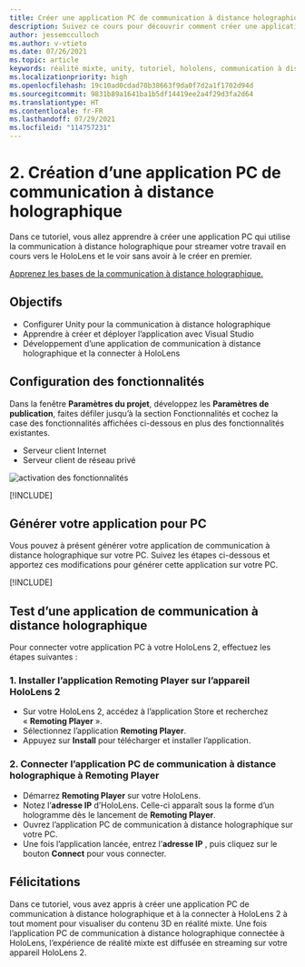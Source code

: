 ```yaml
---
title: Créer une application PC de communication à distance holographique
description: Suivez ce cours pour découvrir comment créer une application pour PC afin d’effectuer à distance une expérience de réalité mixte depuis votre PC vers HoloLens 2.
author: jessemcculloch
ms.author: v-vtieto
ms.date: 07/26/2021
ms.topic: article
keywords: réalité mixte, unity, tutoriel, hololens, communication à distance holographique sur PC, Visual Studio
ms.localizationpriority: high
ms.openlocfilehash: 19c10ad0cdad70b38663f9da0f7d2a1f1702d94d
ms.sourcegitcommit: 9831b89a1641ba1b5df14419ee2a4f29d3fa2d64
ms.translationtype: HT
ms.contentlocale: fr-FR
ms.lasthandoff: 07/29/2021
ms.locfileid: "114757231"
---
```

# <a name="2-creating-a-holographic-remoting-pc-application"></a>2. Création d’une application PC de communication à distance holographique

Dans ce tutoriel, vous allez apprendre à créer une application PC qui utilise la communication à distance holographique pour streamer votre travail en cours vers le HoloLens et le voir sans avoir à le créer en premier.

[Apprenez les bases de la communication à distance holographique.](../../platform-capabilities-and-apis/holographic-remoting-overview.md)

## <a name="objectives"></a>Objectifs

* Configurer Unity pour la communication à distance holographique
* Apprendre à créer et déployer l’application avec Visual Studio
* Développement d’une application de communication à distance holographique et la connecter à HoloLens

## <a name="configuring-the-capabilities"></a>Configuration des fonctionnalités

Dans la fenêtre **Paramètres du projet**, développez les **Paramètres de publication**, faites défiler jusqu’à la section Fonctionnalités et cochez la case des fonctionnalités affichées ci-dessous en plus des fonctionnalités existantes.

* Serveur client Internet
* Serveur client de réseau privé

![activation des fonctionnalités](images/mrlearning-pc-holographic-remoting/tutorial2-section0-step1-1.png)

[!INCLUDE[](includes/configuring-scene-for-holographic-remoting.md)]

## <a name="build-your-application-to-pc"></a>Générer votre application pour PC

Vous pouvez à présent générer votre application de communication à distance holographique sur votre PC. Suivez les étapes ci-dessous et apportez ces modifications pour générer cette application sur votre PC.

[!INCLUDE[](includes/build-your-application-to-pc.md)]

## <a name="testing-holographic-remoting-remote-application"></a>Test d’une application de communication à distance holographique

Pour connecter votre application PC à votre HoloLens 2, effectuez les étapes suivantes :

### <a name="1-install-the-remoting-player-application-on-hololens-2-device"></a>1. Installer l’application Remoting Player sur l’appareil HoloLens 2

* Sur votre HoloLens 2, accédez à l’application Store et recherchez « **Remoting Player** ».
* Sélectionnez l’application **Remoting Player**.
* Appuyez sur **Install** pour télécharger et installer l’application.

### <a name="2-connect-the-holographic-remoting-pc-app-to-the-remoting-player"></a>2. Connecter l’application PC de communication à distance holographique à Remoting Player

* Démarrez **Remoting Player** sur votre HoloLens.
* Notez l’**adresse IP** d’HoloLens. Celle-ci apparaît sous la forme d’un hologramme dès le lancement de **Remoting Player**.
* Ouvrez l’application PC de communication à distance holographique sur votre PC.
* Une fois l’application lancée, entrez l’**adresse IP** , puis cliquez sur le bouton **Connect** pour vous connecter.

## <a name="congratulations"></a>Félicitations

Dans ce tutoriel, vous avez appris à créer une application PC de communication à distance holographique et à la connecter à HoloLens 2 à tout moment pour visualiser du contenu 3D en réalité mixte. Une fois l’application PC de communication à distance holographique connectée à HoloLens, l’expérience de réalité mixte est diffusée en streaming sur votre appareil HoloLens 2.
